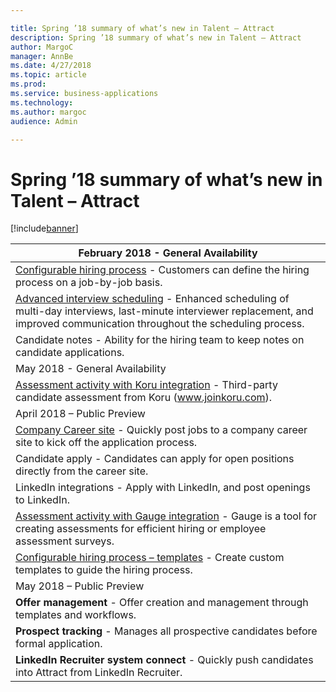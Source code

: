 ```yaml
---

title: Spring ’18 summary of what’s new in Talent – Attract
description: Spring ’18 summary of what’s new in Talent – Attract
author: MargoC
manager: AnnBe
ms.date: 4/27/2018
ms.topic: article
ms.prod: 
ms.service: business-applications
ms.technology: 
ms.author: margoc
audience: Admin

---
```

#  Spring ’18 summary of what’s new in Talent – Attract




[!include[banner](../../../includes/banner.md)]

| February 2018 - General Availability                                                                                                                                                                                 |
|----------------------------------------------------------------------------------------------------------------------------------------------------------------------------------------------------------------------|
| [Configurable hiring process](whats-new-talent-attract.md) - Customers can define the hiring process on a job-by-job basis.                                                                                      |
| [Advanced interview scheduling](advanced-interview-scheduling.md) - Enhanced scheduling of multi-day interviews, last-minute interviewer replacement, and improved communication throughout the scheduling process. |
| Candidate notes - Ability for the hiring team to keep notes on candidate applications.                                                                                                                               |
| May 2018 - General Availability                                                                                                                                                                                      |
| [Assessment activity with Koru integration](assessment-activities) - Third-party candidate assessment from Koru (www.joinkoru.com).                                                                                                 |
| April 2018 – Public Preview                                                                                                                                                                                          |
| [Company Career site](_Company_Career_site_1) - Quickly post jobs to a company career site to kick off the application process.                                                                                     |
| Candidate apply - Candidates can apply for open positions directly from the career site.                                                                                                                             |
| LinkedIn integrations - Apply with LinkedIn, and post openings to LinkedIn.                                                                                                                                          |
| [Assessment activity with Gauge integration](_Gauge_(Public_Preview)) - Gauge is a tool for creating assessments for efficient hiring or employee assessment surveys.                                               |
| [Configurable hiring process – templates](whats-new-talent-attract.md) - Create custom templates to guide the hiring process.                                                                                    |
| May 2018 – Public Preview                                                                                                                                                                                            |
| **Offer management** - Offer creation and management through templates and workflows.                                                                                                                                |
| **Prospect tracking** - Manages all prospective candidates before formal application.                                                                                                                                |
| **LinkedIn Recruiter system connect** - Quickly push candidates into Attract from LinkedIn Recruiter.                                                                                                                |


